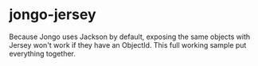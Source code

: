 jongo-jersey
============

Because Jongo uses Jackson by default, exposing the same objects with Jersey won't work if they have an ObjectId. This full working sample put everything together.